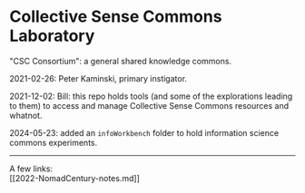 # Collective Sense Commons Laboratory

"CSC Consortium": a general shared knowledge commons.

2021-02-26: Peter Kaminski, primary instigator.

2021-12-02: Bill: this repo holds tools (and some of the explorations leading to them) to access and manage Collective Sense Commons resources and whatnot.

2024-05-23: added an `infoWorkbench` folder to hold information science commons experiments.

-----

A few links:  
[[2022-NomadCentury-notes.md]]  

